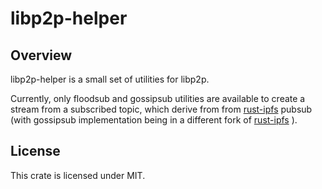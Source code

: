 # libp2p-helper

## Overview 

libp2p-helper is a small set of utilities for libp2p. 

Currently, only floodsub and gossipsub utilities are available to create a stream from a subscribed topic, which derive from from [rust-ipfs](https://github.com/rs-ipfs/rust-ipfs) pubsub (with gossipsub implementation being in a different fork of [rust-ipfs](https://github.com/dariusc93/rust-ipfs/tree/next) ).


## License

This crate is licensed under MIT.